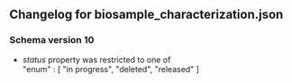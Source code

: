 ## Changelog for biosample_characterization.json

### Schema version 10

* *status* property was restricted to one of  
    "enum" : [
        "in progress",
        "deleted",
        "released"
    ]